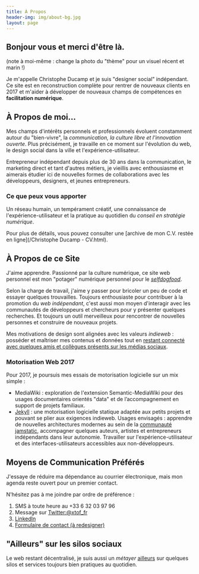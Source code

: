 ```yaml
---
title: À Propos
header-img: img/about-bg.jpg
layout: page
---
```


## Bonjour vous et merci d'être là. 

(note à moi-même : change la photo du "thème" pour un visuel récent et marin !)

Je m'appelle Christophe Ducamp et je suis "designer social" indépendant. Ce site est en reconstruction complète pour rentrer de nouveaux clients en 2017 et m'aider à développer de nouveaux champs de compétences en **facilitation numérique**.

## À Propos de moi... 

Mes champs d'intérêts personnels et professionnels évoluent constamment autour du "bien-vivre", la _communication, la culture libre et l'innovation ouverte_. Plus précisément, je travaille en ce moment sur l'évolution du web, le design social dans la ville et l'expérience-utilisateur.
 
Entrepreneur indépendant depuis plus de 30 ans dans la communication, le marketing direct et tant d'autres métiers, je vieillis avec enthousiasme et aimerais étudier ici de nouvelles formes de collaborations avec les développeurs, designers, et jeunes entrepreneurs. 

### Ce que peux vous apporter 

Un réseau humain, un tempérament créatif, une connaissance de l'expérience-utilisateur et la pratique au quotidien du _conseil en stratégie numérique_. 

Pour plus de détails, vous pouvez consulter une [archive de mon C.V. restée en ligne](/Christophe Ducamp - CV.html).

## À Propos de ce Site

J'aime apprendre. Passionné par la culture numérique, ce site web personnel est mon "potager" numérique personnel pour le *[selfdogfood](http://indiewebcamp.com/selfdogfood-fr)*. 

Selon la charge de travail, j'aime y passer pour bricoler un peu de code et essayer quelques trouvailles. Toujours enthousiaste pour contribuer à la promotion du _web indépendant_, 
c'est aussi mon moyen d'interagir avec les communautés de développeurs et chercheurs pour y présenter quelques recherches. Et toujours un outil merveilleux pour rencontrer de nouvelles personnes et construire de nouveaux projets.

Mes motivations de design sont alignées avec les valeurs _indieweb_ : posséder et maîtriser mes contenus et données tout en [restant connecté avec quelques amis et collègues présents sur les médias sociaux](http://indiewebcamp.com/POSSE).

### Motorisation Web 2017

Pour 2017, je poursuis mes essais de motorisation logicielle sur un mix simple :

- MediaWiki : exploration de l'extension Semantic-MediaWiki pour des usages documentaires orientés "data" et de l’accompagnement en support de projets familiaux.
- [Jekyll](http://jekyllrb.com/) : une motorisation logicielle statique adaptée aux petits projets et pouvant se plier aux exigences indieweb. Usages envisagés : apprendre de nouvelles architectures modernes au sein de la [communauté jamstatic](https://jamstatic.fr), accompagner quelques auteurs, artistes et entrepreneurs indépendants dans leur autonomie. Travailler sur l'expérience-utilisateur et des interfaces-utilisateurs accessibles aux non-développeurs.

## Moyens de Communication Préférés

J'essaye de réduire ma dépendance au courrier électronique, mais mon agenda reste ouvert pour un premier contact. 

N'hésitez pas à me joindre par ordre de préférence :  

1. SMS à toute heure au +33 6 32 03 97 96
2. Message sur [Twitter:@xtof_fr](http://twitter.com/xtof_fr)
3. <span class="h-card" rel="me">[LinkedIn](https://www.linkedin.com/in/christopheducamp)</span>
5. [Formulaire de contact (à redesigner)](/contact) 

## "Ailleurs" sur les silos sociaux

Le web restant décentralisé, je suis aussi un _métayer_ [ailleurs](/ailleurs/) sur quelques silos et services toujours bien pratiques au quotidien. 